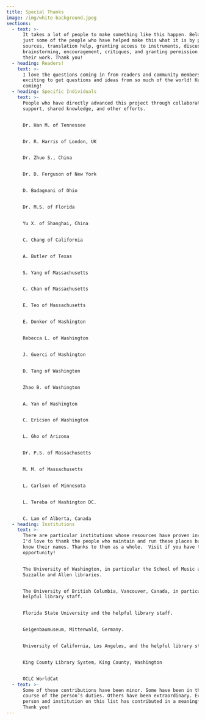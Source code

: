 ```yaml
---
title: Special Thanks
image: /img/white-background.jpeg
sections:
  - text: >-
      It takes a lot of people to make something like this happen. Below are
      just some of the people who have helped make this what it is by providing
      sources, translation help, granting access to instruments, discussions,
      brainstorming, encouragement, critiques, and granting permission to reuse
      their work. Thank you!
  - heading: Readers!
    text: >-
      I love the questions coming in from readers and community members! It's
      exciting to get questions and ideas from so much of the world! Keep them
      coming!
  - heading: Specific Individuals
    text: >-
      People who have directly advanced this project through collaboration,
      support, shared knowledge, and other efforts.


      Dr. Han M. of Tennessee


      Dr. R. Harris of London, UK


      Dr. Zhuo S., China


      Dr. D. Ferguson of New York


      D. Badagnani of Ohio


      Dr. M.S. of Florida


      Yu X. of Shanghai, China


      C. Chang of California


      A. Butler of Texas


      S. Yang of Massachusetts


      C. Chan of Massachusetts


      E. Teo of Massachusetts


      E. Donkor of Washington


      Rebecca L. of Washington


      J. Guerci of Washington


      D. Tang of Washington


      Zhao B. of Washington


      A. Yan of Washington


      C. Ericson of Washington


      L. Gho of Arizona


      Dr. P.S. of Massachusetts


      M. M. of Massachusetts


      L. Carlson of Minnesota


      L. Tereba of Washington DC.


      C. Lam of Alberta, Canada
  - heading: Institutions
    text: >-
      There are particular institutions whose resources have proven invaluable.
      I'd love to thank the people who maintain and run these places but I don't
      know their names. Thanks to them as a whole.  Visit if you have the
      opportunity!


      The University of Washington, in particular the School of Music and the
      Suzzallo and Allen libraries.


      The University of British Columbia, Vancouver, Canada, in particular the
      helpful library staff.


      Florida State University and the helpful library staff.


      Geigenbaumuseum, Mittenwald, Germany.


      University of California, Los Angeles, and the helpful library staff.


      King County Library System, King County, Washington


      OCLC WorldCat
  - text: >-
      Some of these contributions have been minor. Some have been in the normal
      course of the person’s duties. Others have been extraordinary. Every
      person and institution on this list has contributed in a meaningful way.
      Thank you!
---
```


